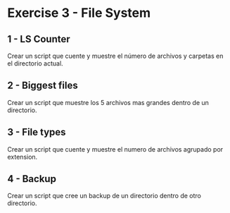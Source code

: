 # Exercise 3 - File System

## 1 - LS Counter

Crear un script que cuente y muestre el número de archivos y carpetas en el
directorio actual.


## 2 - Biggest files

Crear un script que muestre los 5 archivos mas grandes dentro de un directorio.

## 3 - File types

Crear un script que cuente y muestre el numero de archivos agrupado por 
extension.

## 4 - Backup

Crear un script que cree un backup de un directorio dentro de otro directorio.
